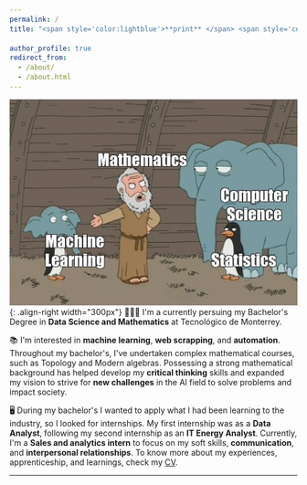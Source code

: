 ```yaml
---
permalink: /
title: "<span style='color:lightblue'>**print** </span> <span style='color:grey'>**(** </span>  <span style='color:lightgreen'>'Hello there, I'm Axel' </span> <span style='color:grey'>**)** </span>"

author_profile: true
redirect_from: 
  - /about/
  - /about.html
---
```


![ML joke](/images/mljoke.png){: .align-right width="300px"}
👨🏻‍💻 I'm a currently persuing my  Bachelor's Degree in **Data Science and Mathematics** at Tecnológico de Monterrey.

📚 I'm interested in **machine learning**, **web scrapping**, and **automation**. Throughout my bachelor's, I've undertaken complex mathematical courses, such as Topology and Modern algebras. Possessing a strong mathematical background has helped develop my **critical thinking** skills and expanded my vision to strive for **new challenges** in the AI field to solve problems and impact society.

🖥️ During my bachelor's I wanted to apply what I had been learning to the industry, so I looked for internships. My first internship was as a **Data Analyst**, following my second internship as an **IT Energy Analyst**. Currently, I'm a **Sales and analytics intern** to focus on my soft skills, **communication**, and **interpersonal relationships**. To know more about my experiences, apprenticeship, and learnings, check my [CV](https://axelqc.github.io/files/paper1.pdf).


------